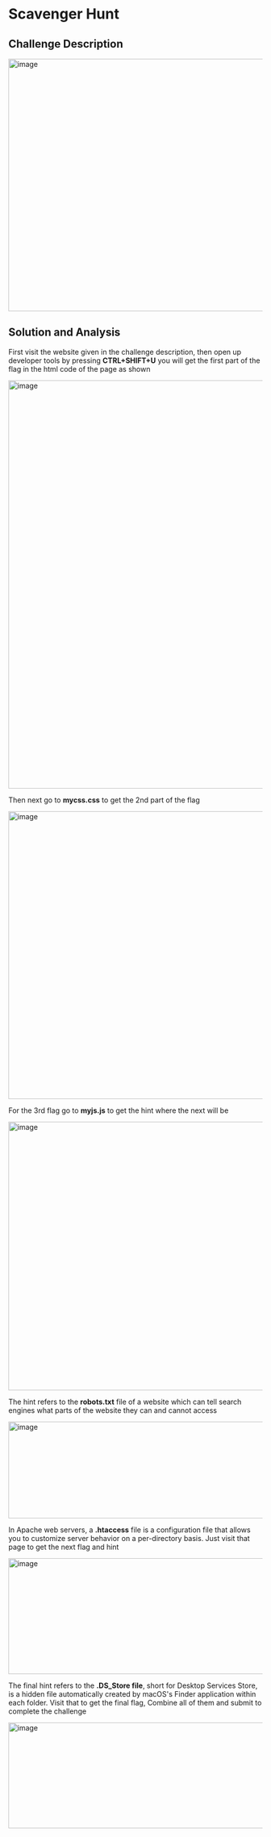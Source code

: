 # Scavenger Hunt

## Challenge Description 

<img width="928" height="501" alt="image" src="https://github.com/user-attachments/assets/922d6c9d-db15-4972-9d25-ef1eb24e5654" />


## Solution and Analysis 

First visit the website given in the challenge description, then open up developer tools by pressing **CTRL+SHIFT+U** you will get the first part of the flag in the html code of the page as shown 

<img width="537" height="810" alt="image" src="https://github.com/user-attachments/assets/29cf2370-b2d7-48ce-a6b6-e28884771f97" />

Then next go to **mycss.css** to get the 2nd part of the flag 

<img width="697" height="571" alt="image" src="https://github.com/user-attachments/assets/0910504f-697c-4073-b793-8a57ee9e1b4a" />

For the 3rd flag go to **myjs.js** to get the hint where the next will be 

<img width="1146" height="533" alt="image" src="https://github.com/user-attachments/assets/14119ecb-82e1-4c45-8b0c-62a91aa5cf7a" />

The hint refers to the **robots.txt** file of a website which can tell search engines what parts of the website they can and cannot access 

<img width="920" height="192" alt="image" src="https://github.com/user-attachments/assets/c62f502f-2eaa-4f5f-a74a-594c35f74b62" />

In Apache web servers, a **.htaccess** file is a configuration file that allows you to customize server behavior on a per-directory basis. Just visit that page to get the next flag and hint 

<img width="1082" height="230" alt="image" src="https://github.com/user-attachments/assets/82d11105-786d-485c-966e-516487f2b6f7" />

The final hint refers to the **.DS_Store file**, short for Desktop Services Store, is a hidden file automatically created by macOS's Finder application within each folder. Visit that to get the final flag, Combine all of them and submit to complete the challenge

<img width="1084" height="210" alt="image" src="https://github.com/user-attachments/assets/076fc9de-8a46-4417-a15a-347541d35b27" />


